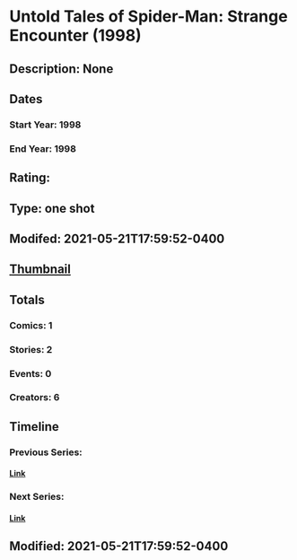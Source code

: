 # Untold Tales of Spider-Man: Strange Encounter (1998)
## Description: None
## Dates
### Start Year: 1998
### End Year: 1998
## Rating: 
## Type: one shot
## Modifed: 2021-05-21T17:59:52-0400
## [Thumbnail](http://i.annihil.us/u/prod/marvel/i/mg/b/40/image_not_available.jpg)
## Totals
### Comics: 1
### Stories: 2
### Events: 0
### Creators: 6
## Timeline
### Previous Series: 
#### [Link]()
### Next Series: 
#### [Link]()
## Modified: 2021-05-21T17:59:52-0400